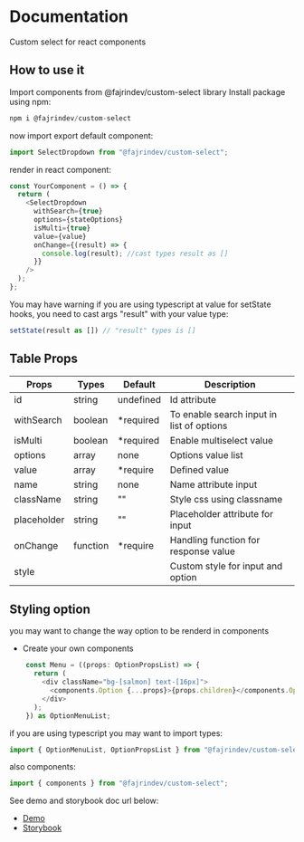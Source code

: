 # Documentation

Custom select for react components

## How to use it

Import components from @fajrindev/custom-select library
Install package using npm:

```js
npm i @fajrindev/custom-select
```

now import export default component:

```js
import SelectDropdown from "@fajrindev/custom-select";
```

render in react component:

```js
const YourComponent = () => {
  return (
    <SelectDropdown
      withSearch={true}
      options={stateOptions}
      isMulti={true}
      value={value}
      onChange={(result) => {
        console.log(result); //cast types result as []
      }}
    />
  );
};
```

You may have warning if you are using typescript at value for setState hooks, you need to cast args "result" with your value type:

```js
setState(result as []) // "result" types is []
```

## Table Props

| Props       | Types    | Default    | Description                               |
| ----------- | -------- | ---------- | ----------------------------------------- |
| id          | string   | undefined  | Id attribute                              |
| withSearch  | boolean  | \*required | To enable search input in list of options |
| isMulti     | boolean  | \*required | Enable multiselect value                  |
| options     | array    | none       | Options value list                        |
| value       | array    | \*require  | Defined value                             |
| name        | string   | none       | Name attribute input                      |
| className   | string   | ""         | Style css using classname                 |
| placeholder | string   | ""         | Placeholder attribute for input           |
| onChange    | function | \*require  | Handling function for response value      |
| style       |          |            | Custom style for input and option         |

## Styling option

you may want to change the way option to be renderd in components

- Create your own components

```js
    const Menu = ((props: OptionPropsList) => {
      return (
        <div className="bg-[salmon] text-[16px]">
          <components.Option {...props}>{props.children}</components.Option>
        </div>
      );
    }) as OptionMenuList;
```

if you are using typescript you may want to import types:

```js
import { OptionMenuList, OptionPropsList } from "@fajrindev/custom-select";
```

also components:

```js
import { components } from "@fajrindev/custom-select";
```

See demo and storybook doc url below:

- [Demo](https://master--demo-custom-select-fajrin.netlify.app)
- [Storybook](https://master--storybook-custom-select-fajrin.netlify.app)

